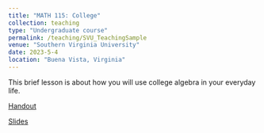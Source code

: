 ```yaml
---
title: "MATH 115: College"
collection: teaching
type: "Undergraduate course"
permalink: /teaching/SVU_TeachingSample
venue: "Southern Virginia University"
date: 2023-5-4
location: "Buena Vista, Virginia"
---
```


This brief lesson is about how you will use college algebra in your everyday life.


[Handout](/files/teaching/files-SVU-TeachingSamp/SVU-TeachingSampHandout.pdf)

[Slides](/files/teaching/files-SVU-TeachingSamp/SVU-TeachingSampSlides.pdf)

